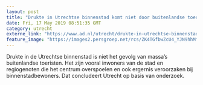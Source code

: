 ```yaml
---
layout: post
title: "Drukte in Utrechtse binnenstad komt niet door buitenlandse toeristen"
date: Fri, 17 May 2019 08:51:35 GMT
category: utrecht
externe_link: "https://www.ad.nl/utrecht/drukte-in-utrechtse-binnenstad-komt-niet-door-buitenlandse-toeristen~a2e4fb4f/"
feature_image: "https://images2.persgroep.net/rcs/ZK4TGfbwZcU4_YJN9hhMfgT5tZE/diocontent/129565170/_fitwidth/400/?appId=21791a8992982cd8da851550a453bd7f&quality=0.7"
---
```


Drukte in de Utrechtse binnenstad is niet het gevolg van massa’s buitenlandse toeristen. Het zijn vooral inwoners van de stad en regiogenoten die het centrum overspoelen en ook ergernis veroorzaken bij binnenstadbewoners. Dat concludeert Utrecht op basis van onderzoek.
